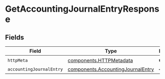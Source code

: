 # GetAccountingJournalEntryResponse


## Fields

| Field                                                                                  | Type                                                                                   | Required                                                                               | Description                                                                            |
| -------------------------------------------------------------------------------------- | -------------------------------------------------------------------------------------- | -------------------------------------------------------------------------------------- | -------------------------------------------------------------------------------------- |
| `httpMeta`                                                                             | [components.HTTPMetadata](../../models/components/httpmetadata.md)                     | :heavy_check_mark:                                                                     | N/A                                                                                    |
| `accountingJournalEntry`                                                               | [components.AccountingJournalEntry](../../models/components/accountingjournalentry.md) | :heavy_minus_sign:                                                                     | Success                                                                                |
